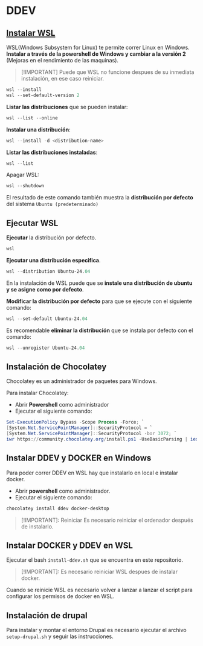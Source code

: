 # DDEV

## [Instalar WSL](https://learn.microsoft.com/en-us/windows/wsl/basic-commands)

WSL(Windows Subsystem for Linux) te permite correr Linux en Windows. **Instalar a través de la powershell de Windows y cambiar a la versión 2** (Mejoras en el rendimiento de las maquinas).
> [!IMPORTANT] Puede que WSL no funcione despues de su inmediata instalación, en ese caso reiniciar.

```powershell
wsl --install
wsl --set-default-version 2
```

**Listar las distribuciones** que se pueden instalar:

```powershell
wsl --list --online
```

**Instalar una distribución**:

```powershell
wsl --install -d <distribution-name>
```

**Listar las distribuciones instaladas**:

```powershell
wsl --list
```

Apagar WSL:

```powershell
wsl --shutdown
```

El resultado de este comando también muestra la **distribución por defecto** del sistema `Ubuntu (predeterminado)`

## Ejecutar WSL

**Ejecutar** la distribución por defecto.

```powershell
wsl
```

**Ejecutar una distribución especifica**.

```powershell
wsl --distribution Ubuntu-24.04
```

En la instalación de WSL puede que se **instale una distribución de ubuntu y se asigne como por defecto**.

**Modificar la distribución por defecto** para que se ejecute con el siguiente comando:

```powershell
wsl --set-default Ubuntu-24.04
```

Es recomendable **eliminar la distribución** que se instala por defecto con el comando:

```powershell
wsl --unregister Ubuntu-24.04
```

## Instalación de Chocolatey

Chocolatey es un administrador de paquetes para Windows.

Para instalar Chocolatey:

- Abrir **Powershell** como administrador
- Ejecutar el siguiente comando:

```powershell
Set-ExecutionPolicy Bypass -Scope Process -Force; `
[System.Net.ServicePointManager]::SecurityProtocol = `
[System.Net.ServicePointManager]::SecurityProtocol -bor 3072; `
iwr https://community.chocolatey.org/install.ps1 -UseBasicParsing | iex
```

## Instalar DDEV y DOCKER en Windows

Para poder correr DDEV en WSL hay que instalarlo en local e instalar docker.

- Abrir **powershell** como administrador.
- Ejecutar el siguiente comando:

```powershell
chocolatey install ddev docker-desktop
```

> [!IMPORTANT]: Reiniciar Es necesario reiniciar el ordenador después de instalarlo.

## Instalar DOCKER y DDEV en WSL

Ejecutar el bash `install-ddev.sh` que se encuentra en este repositorio.

> [!IMPORTANT]: Es necesario reiniciar WSL despues de instalar docker.

Cuando se reinicie WSL es necesario volver a lanzar a lanzar el script para configurar los permisos de docker en WSL.

## Instalación de drupal

Para instalar y montar el entorno Drupal es necesario ejecutar el archivo `setup-drupal.sh` y seguir las instrucciones.
